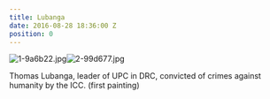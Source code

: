 ```yaml
---
title: Lubanga
date: 2016-08-28 18:36:00 Z
position: 0
---
```


![1-9a6b22.jpg](/uploads/1-9a6b22.jpg)![2-99d677.jpg](/uploads/2-99d677.jpg)

Thomas Lubanga, leader of UPC in DRC, convicted of crimes against humanity by the ICC. (first painting)